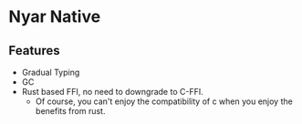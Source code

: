 Nyar Native
===========

## Features

- Gradual Typing
- GC
- Rust based FFI, no need to downgrade to C-FFI.
  - Of course, you can't enjoy the compatibility of c when you enjoy the benefits from rust.